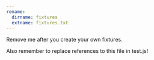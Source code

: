```yaml
---
rename:
  dirname: fixtures
  extname: fixtures.txt
---
```


Remove me after you create your own fixtures.

Also remember to replace references to this file in test.js!
